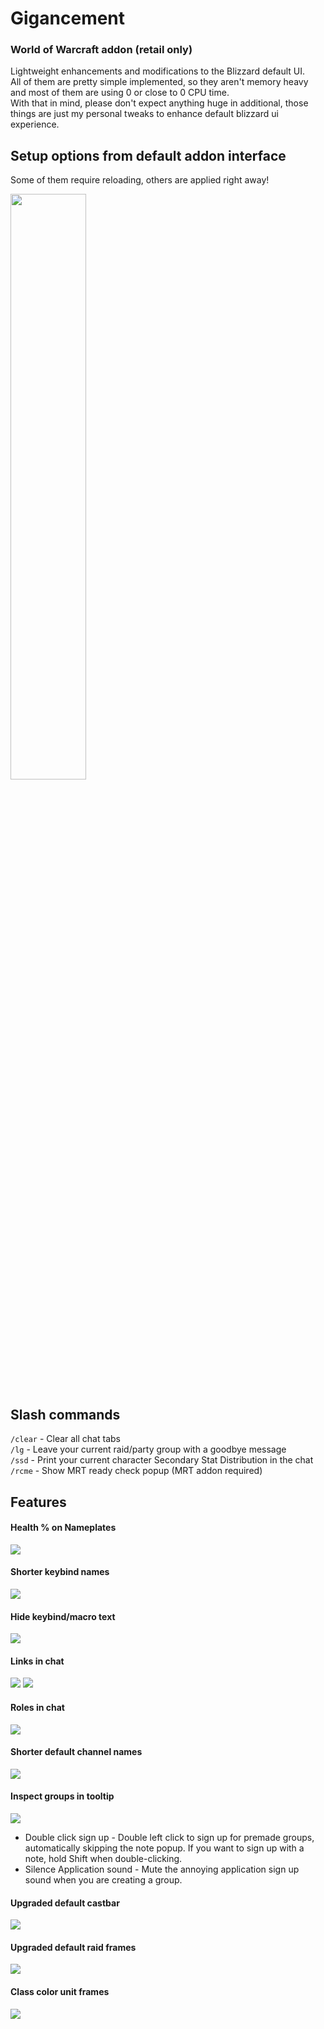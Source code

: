 # Gigancement

### World of Warcraft addon (retail only)
Lightweight enhancements and modifications to the Blizzard default UI. <br/>
All of them are pretty simple implemented, so they aren't memory heavy and most of them are using 0 or close to 0 CPU time. <br/>
With that in mind, please don't expect anything huge in additional, those things are just my personal tweaks to enhance default blizzard ui experience.

## Setup options from default addon interface
Some of them require reloading, others are applied right away!

<img src="https://lh3.googleusercontent.com/pw/ADCreHdZXrzzYskxa0dZUxBwfKNs5DxX-gxT6AU3oibDO7UDZj1JSR-NziogjxCpF61Zfjn11v4nueAespgGSvZ6w77UFqkj3J7wgwO-wn1fpk0n9iw-6i40s0D2OlKrlWbVFIbrZudU8J8eCrYa44RTNzk6p7-Zkf4wasF8I3nM74hR04sNBSnYYoeu2BNRb54j4upQVXS_OSmoVkNBdBqEeknl626kPkZJ4kNNZ-yoGFCP3qsnNfUX5msaU7IAGcxcKx5zuutjCRpLi_c_tlpy5r7i-uYvlII0_rkoH0p1SOO1rOcBWLygDTKySva0zlD9V6tenOYemy0ozSahVjqNbmqPjILNCSC1fhushllQEbaR32YcEzKnPQiySQ_3luW-WwWu53Oo0qlqPfKxCwcnAXN-5bDT_49lZKLf5tKpmLsUV-AdwfTgsFpZDYlyurzMB99amLRK-ZsegFBQqSxOm8bQluNesCI65bAwhSjj1FNyon9434LnrX0-0QZCTohIrdvKBcyrydHQ1klzRsT8Pcy-1KpAnMfL6GBx_v7lDWYqEjH0rh9VdJnCppTJSaiK_PP7fLDRCg0m6nu-GCJV9IAVQ43NH49WrLQiqB5sW9nhAuZK7duSBwE2vK8u1ygg3yCDCJZc_HcroRzC45rXZOBC48xZWjyZ5BzVnUihyHt77hqtaI3c2Fys4sk8XHwX21J-9q7kSyc5PZz4ptfz4RnH3nzdTF5PO51d3EtGgZ-Ju27Vj5LgCUk0Ab4PaD5S2dw6ksdevdmkXNkoQ55JH7fgbTkW_29bN0WyFqWQ59o0ZF77MDDxjqEAimqTk8A9ELXXG66iYw_sbTNHaTXWOouRALCudgJDaBjq7oeEmXnRVCcruDIiBFr4B2z3e1OPOwSERqZP9UhUCh5Pvt8IQuZFuQ=w835-h659-s-no?authuser=0" width="49%"/>

## Slash commands
`/clear` - Clear all chat tabs <br/>
`/lg` - Leave your current raid/party group with a goodbye message <br/>
`/ssd` - Print your current character Secondary Stat Distribution in the chat <br/>
`/rcme` - Show MRT ready check popup (MRT addon required) <br/>

## Features

#### Health % on Nameplates

<img src="https://lh3.googleusercontent.com/pw/ADCreHdBdshi2gdffkR6dpRxkOntnMpHHprTIASiSr0WY1Kma_xLxPVtHIyAc0fjQEvl4AiHswN0ToF7X1_zfQ7XQnOK9g37QSlKW4L27COqBiNpbnBkqqRuSGFUdQt59jOdSbiZubEUtYUt-bdgEHitSxbcMD5pZ1vwGoBoKccK8dgvPfJhRdaWq_4FCq3swjPRFFD-eY3DjTECwH8O4-gHL3WJg6eKp9CCG4U0U5MourvULsrgOTDnqIoFz3G3QN6q9gisUufeLSXr-Kzp86eFSAD7fwfKSRP8bactrFN1TZ6eU6mxtTl6rcTPubEFwA3Xt1On3PuoLufG1B9aL9Q1g7IYlgByg2-iU1Vw7AnJXTaQNwp_PK4C6ujXlqHAAJ5qHbV8nkHgk_cEdHa1vhY3TEGIYCFoXf5ovginRI6kvUJBu4Pn7RTEX0XNzPwlP1a5e2ib17fKkUvvRabCqvByyF7kEmdL1-P_ryEqEkWutx5i-0AxBK3R3EBpq0qHLfqlsfVyXudMugPH90E3vHgUBXGxQlajg-YNEzhHvFg40DdXVfweulYO5uUO881xJjm_ldpiBWr1FuUPqJiOZKXbeL5wTsG3QREXKzPPhPaRvHbz_odZJegO3wLbBFh2RsX_tW9rCLLdWU98mYV3h6YX9MNGArxgC9Zlcckk6dNVB7BQD9vjcqoiYJs1qNxmGU4PJ5JjmxJFgQ01BByQ-P1uHd3wBGKYT4-mv6N_HvAMZesXeotyBh8I_0ZYXkRjZPiD5QUawIFqiHdMyDzLmrpi3zgmm1YNQoUy8MrFPxHYwQYK6ZWTMV7PmbxhdlKcme2zZmyMjEb2M0ITZu7TUlCk-ulHTvcfQ1i7bLccFKq3Ir5xm3VyxToRlV92GP7DfaH1nDHr3O2XoDzEg6xroCg_TRZAfw=w173-h58-s-no?authuser=0"/>

#### Shorter keybind names

<img src="https://lh3.googleusercontent.com/pw/ADCreHf-2EK9iUT3nVMyZoucV8kEqJfqcUVmfkn-LiIzshyAsh_tAQ87JsgibBk74TGF8WkOxV_RHGf055UHSYr0v3739XaccpzF_f4NEtZp2qU8bJ5hLewaMKUiabBMSPwdXG8w3vX1cT9h75jkCqoFRVCT9OsAU4AzzhqVq_KZZVoXt_w9jM86jbfWS99o8BQ7QHaZXniskAwmItCzm2rK1zAsmqTf2sPjk5t7aqts9XFSjKwwrYbQH0y9EwAgmqMooVnFfXYgq_XmoSQVA2w16_ZzW8V7OCUwT-p0_YnaAdOpdVLMf6EXsTECBjD82ayvbLQZKWZXFpUSnyI5PX5y4RNu_GULlcNIPtryFCmzzI-IpO0vrO3wmJUNaG_3hj0lVYENtEgS5AxVjKk8e-kDcqUK_bmBiN-T1m2LKHGVpTFM1EMPBv3YCH2mPI4pUZslb-pdwLy-AcXpWdj03KfcOElNR7dRiQ8EXiWsB6kWRUF6r1aBvXfcXS7Oqo07hImfi6tn4R4uFUJhbmgrohpIU6WzSzYokoNz_88fWSaw7cMoqpAWZvdSArdTg1TwlFk9vVT-lSFDa34B8fO-Al01E7zEHzPmzVxTocUgE5-GX_dShR3yVL10k2_uEj6NP5QvG3C0WoPLeTSb4DutyaP04qCSN6LkyaAz8F92bhO4AvvFWzisxgW2r9BXVkovDiMiHP4AhMZqFx9FaJJtB9WEmgvB9uoO1Gn90C8qz-se3R3Rb9NQtfx6wUMj01FCWtHonEnJBBtvyZ6r8Fi8RrtK0UK9oHObWNU5q15oiQNEREoMOkg-7aSu8-FnZr-ye1wSgPopdQj8HPLPnVODkrh357XQEWx5c-MzJ4USovBhflRWC9X6hYbkgv3rQBkGVtODpktkDqGIlxovMwuwgsDbta5LQA=w255-h84-s-no?authuser=0"/>

#### Hide keybind/macro text

<img src="https://lh3.googleusercontent.com/pw/ADCreHf-uxM4fhxi_dzPkbFO6t29-tyDQ8x0KYDXJKTdQzrofR1TGCWqmx6uqjr2saQ1p3wrqpAQ6j__99IjtXVfZCxNTnpqfH6pF5qLZW-Ycutjshgsp4XEhv1CFmiWRspQeSlIUJtQURfaq3zm_ZFj27pWbhYK6aDL81u-jfWsXM3aEH9FsOce3T9l_mA0XDVX5tyhfGTaVg5kOU-JjOFBwPPB_CZ-TgwsoPOfWJ8m5yKlyYhYXstExjVzLil0L-Z5InZ2G3WVfZGV_ZEYJiMNL0PMHOPYusNelJcHPLv0GvJZ8L84rJbAMpXusugpbk4dcR9Qrwu_SBIXwQayi-97NPMNVloYoOj-Y7GzmG9bMOmwZS-K_rIDEmu5nIP_EzgKRY3slF7lUPpexYL6uRt6qxYeMDV2ICDi19c4j1_vrFV-oxR23MeaRJkNLFfX6O4Dh4qbsX8lWVUuJFJPdJNVgaSrSTL2gCGwii1YEuG-hzKX1oRXmlL9RiTRiNz4-24mDZGcPycUzWf6c1iN0W2fcz7sNWHJgy01l1k-rlUm0UiqNfhqcjeDkhU1oxuknOEG1VZ_ChqM_daCeM1km0rmWL9YQrwjMrSVK7xBmMeoYXD5GT8c_obbcFqzjyFQy5BJ-4hfmhf4_2oMDhwTe6q3gYmgRRD5V0m4MkioXQX3j5PennNi-yE0CY9RmENabEqWMJDcKdbhXyW2UOB_e7pEmYb0ZqaCQjexIfEgaQqCqXKqya07Gx2waul_5BloMGZblNAalN8IWc6_XSHf-CoRcnoCn2D2zROZbadF-UttBc6i91XfLEJYhKXYyhjD6PJgckqPYCkjbcqETrp6PMbHvR_aV27mlxBiSj-L2hK_IxiozcIuKO0sXKRljrqLsp_45gcBLNDkpSUaE7lpNdFpB6oYAw=w256-h84-s-no?authuser=0"/>

#### Links in chat

<img src="https://lh3.googleusercontent.com/pw/ADCreHdACJusspt2XEJNbnUBLWzsl0IW6wlQ_kqXZLk3CEwc1KY6wpxfIV9cB4sPI4o0sr6HJTgcweUoP1qPci6Cehw-2twILNqYDqPVQW4_iA8EBzY4i2Mx91_ply3pj02p1wcK4t4EgXxQnpDt4UXf569OIikLYIA_d5PMZdkbskFgrg1IR-1Oq8wu1V3igeb6Grx-wH53gZxdFFmFWmwliCzXP4lHN2KFlzN73MMiYW3ELxxHLZ8VKPA-m3HvFyrnJECU1AXQyiXj-hIO_mxVSVfZ_9yf6KTed6WdVxUvcAiAugZEb2-8R1eWy0taZkHjCjOBkIsjY27cLHhCNpF2kToijQctd_itRuJ2V5I50q804za9IAf30CG_iSvUqTwmTgx-6ErV_dxRJQRfqHzctvqvlbUq95FQOQoFnJqlKRVMbBz8N8SkzBZh7Cltt98RB40jCyPF4giSKENA40a66iwKTnGHf2-wKK2uLuIK9gfotjCMSKRq1zBmAZoFqvSAyOKvVDnRbsjXRCzlB11Jv7GC8iYtuLGfTVHqRLsUnXfQlLbHNyzL-Rx9OdxdgD_3v86zp1ql4LoGaeAll27fga_qmMHNlnwHEqWb2xp9c2cdetpTpRf14u3fX30H4Okg5X-KcDKNUeaHp_P-vfIzf94ksLsoxvtdlef8t2jTpctKT0pdj21EtgPDtZ6iLVT0sLTNoh5Q4kI7hyjslSgNX-N_-lMzknjs2FdBMjzy5tWtklJUJ_cn7hD3xQ84lb5dYLm-XMI3L1tOBDXq0hn7XF7QOVquiz-44zJoBGJ1aOBEt44DcZt0zT-W9jyqEtjEC8IVTeNdnsIf4wWEAR5l4WTD4MWtAS2pvtT88EqHfVamzisRAvqt50aeGeiTR5wsLOyg5L2CdpNJ4G44qGik6XjIug=w355-h43-s-no?authuser=0"/>
<img src="https://lh3.googleusercontent.com/pw/ADCreHcYQ1XNGbFsbZvQGPjUc0ErvlNtU0JbXetCh_N9JdSRqCzdWhr4JzqUURHfItdcEFJaPbgXbU_okuSkjoMBars4u82HShK2bGqmD-olALF_7cs-LSZmKmPJmLiTfBeSPEeF71cN1iD6UxDlioXZYqIYd52deVAGakjFx_ycfV10tk_Aq33WZUraunUH6kjv9TvhJxMU_uY63gTqt8PzJdAkYL2lvsPZ6C5Iu94_RJ9Lk0sStvsjsxwUFE7HyLmXrdbV38I2aqzmZqza9IjHF-AwwW5VqAMcPAVpSdgteddH6IyxeROfhugOiTXjnSPsTf_E5Ly2iNDiwLNcxEydZumQCvg3V537RHvky08maXmIxUDmJ11o4CNjPIOJKYjAYyZNa3SbUZSzrkPUGRkWZl_wBS8T4HZLXVzJYalbI2nfJwBpvfbYQCm3yJu5ZKeYLb24YcqsK-DcrKyKAsiGI86adZHkMJ1jImXIuKQrXfHIAe-Zb7k_gjaP0nJxVx6CqPcxldXhcBIOVLxISfNc4SVhw9TzQNqiWSmHV2rseE3YFULW-8Lvg7FffgY0I3_4qmycjT7-A8wYQM_6EdFWrlnK9-42tUDevtVyIz3XkpNwv_MY1ckhYkO0Bc3aryGRRR2uZ-rYQeJLtQzHVWQTNeHJbiUeZ2wnwEmD1H767MTnxW8xoPpYhCwgtC0g6IV-hnmMWvWeKZcMnDyqV1seT0PKp3Pz3j8MulIlyZ83kTAVwCfxzmaCnM7zVTWDKXYjYR193F4ohH-ZIwFY0oCNfwhaNZTrgt5P5S6Z97ZZ836DXLd4zig21e6_Dsfx-jzQ7OeiP_KN_Y_uOAPsizXXTd5ye7p8eX9d6htyTDNeIcYgS2Xjf9T8j_VVmJ-hGZwzfdReCki_yLb0nhX87caaoeVQ9Q=w281-h92-s-no?authuser=0"/>

#### Roles in chat

<img src="https://lh3.googleusercontent.com/pw/ADCreHcW6ShhmviNH3pGL3R8eU-mmU1xHK-8pGHdMz3rH3ntfs3RtZhtFVkgN5P-dp4hQc-fmFAdNlPp7nzzCwLE1hGKHSxC38M94Kt7g_YrdEGLgKE9ezLJDuZblQyh2bd6FCSQ31gVOCvyZvgJYB96OLkgMruawRK75PYwKEA1GLRjNBAaEcek8pKw6pH4_skyqf2eOjyEAW5RvCAU6OqwtKmSskQkSELFa5P2DXJWQIFeqUSdetrmyhjKRKg1vrsn-t0SE-DvoqVS1c4MFy5lcW24FHuCvM2xflnFho9Hh2-QKE2OdQlC9CSN1T8nmKewAfaQinVNj6A-VuTItiedjpyBgp3gyrhlxEX2miYy4KFtVxiW184yw0BCCS4SjyJTLwiC12xIphPi6BMjsFFLlLfnLFZl3OQa8a0V3YIFT50ITzkYTpu1aQz5kh71HqHvnLxqNG-jBGbRMU25UfYcj2XoQzIQogEd6FkCMGpnoPBfiLenlOBy6cOqU-CJcTqQLVB9s6faPTwbw4FZ34qogfTbwzoXD9-dqnmBJXd7zoPIUxwYFStUc_sjisFLrBiemlIXeZGbraVSZLOpzmWaSP7meLlZscff5QBgC0se6G6EDNDqISCAm5kou1mgqvFD34h1Q1ZtL0rlLyLHxPMhk_IjEcpykLimIQT1ZXLt6fw1xwQhD4EyPi01-88DStGkzjr9KpiUpKtV94S-8CIsi6apaLL-t1YjLFektWUFGPRLXcR0Hf2O_6ZpduTWO7rm3_SlTa34-Mwr5V5S6PVS7Q9gufUto8_TVkzTajYEq0z28uuUMkl32XpvPxIbSFF5zS1o3Q-_7CL3Nt-m3cFWIouUg1Q0z74VFG0jRWkw2QFPSOEJyEiY3Edr6yH304yJ8xGyDp-i3n3hFV7WstVrDxRGPA=w189-h28-s-no?authuser=0"/>

#### Shorter default channel names

<img src="https://lh3.googleusercontent.com/pw/ADCreHeoaIAFMDekPgyNh_ZvKrdmXK4EFEVYiKSRxyEmTXCCVyH3FNpHza0UPN_odQYEMaTBbWjFBajmTVwfZQcT5VvZCu0C-nlLPXPLDl0hJ-DnP1qr63QCaXNzekN5cVrxDw16u_McF_s68FigpPfbq1br5kWyzMCEswcs702d6v4q52IfgljChUq9eMtQji_RJiwZah0iXHTJQTncw2OU42ZbGJ12Y0-93dpIRuCCH5g7FjlveHqWN861hmMA0T4uz-umcn-9S1XmqZILb2THZ6HibafMcr9S0bB1spc3QkO6bBP5-mvyxaUrLjei7P_uODeStH03lN8k0JqsFRSMbQ1FlzbROC5xj8UY4yriO4LAXlHDr7V2r9OVcDfUffhMbzBhwkCNmsBTku5ikk8_J-55BRDsdouty9HGHlKdsaOo-HXv0v-Y9soz8IoxPZ2UQ1LfV__pCtpnLU4DS5ePS3LEi5DRZSnX6QoAeXWKSvwMhQMX0AmDBGql3qbYOYlIQUqrnI_Xl-ZCyTF0s9_zogg9BsFIIZWhebG25xkfn2E17MGm-OZDFntj-Gg8oECziZQL9QhCqg5fhaTI6vYv-1lK_MBLBZbNj0mgZFxPNNjxvdnpyu56eXCrDYW44SUvR0hBl0bsY3EIfqCc9vHuPlit-bnfJXasHS7m9puJH1tOt4ekMHdgqjYcyTVOW8bo3B4DJz11sUD2V1i0fKBmRa0fWcEX-fj0HSZY-hX88Wz2P6k5qA4aGtLgKZFGDsGsxpGL1bdEPxJi80y2IUITtWxnJjaruEtk-EEhAyxpKuTCpFkaLRXpVS6GYjcCQtnHs43Spup2yr21UJJ-3WE5ayf62T4H_pmE2G-aQeCjFKZz8LnNY8H06PkhpHWPyWg3JjgdrXvlCI7dxhEBSA5VKg4DFQ=w158-h32-s-no?authuser=0"/>

#### Inspect groups in tooltip

<img src="https://lh3.googleusercontent.com/pw/ADCreHfjV_S4q9auvQn06Kbsrd27eCzMck04v6DIXJumsHXkJ9ER21XXPINssLyThpeleZ4ZLNAq9t3oa_1ZwoZzfkw2tHpT6R_GE7lcfwsAI3Alq05rizt9Fbtjbo3KTFahKmAfmE-ekm5gyApWAZsGCurrT5qPgQScPQJ7ScLWeu2mh2PyfJ_0urZS1reQnHvLdtBBP-KQsb_5pU5vdLVTGn43JMLjQtIUbysF1bG1ffiaimFD1T54FInNBZXctz_n7h77ZfpM1_z5WmOI5wqDZAavUv_agrH35hRFHJLkJ5e4KqFfls0f46hrjhrUGq2sjyA4nvpACV2Gc6pHoOE_KGJsRFG9UgAXwy1NfQcph-kGcgLK-1E-L5znJOQv1nJR4G4Q6zrZWgT7RWSqr5bWyYOS-Gke7aN9FmJudXORss834Lb6IjC-ax0l910xOzIDb6JzKtn1zIxSqkQE4nDY6DKKdoVBSSgUDYhLq-oHIr3Q-yNDW3txv2vl0BfpE97RdMmsqQ0WMInsT4XI7vJKuDTrSU6f_kFX7AcntBSR2iWxJIXik2WEjTU1exQAan-n5XEiuow4FCG44Ox1_zLheKJz_CoR1QGA9DqL5QqU4mRv1_6tIgWl2dC6NIB3_maJqNdKFxDSgZqvDj6lPOl5nug9dbGwL-s9gmeEH82ZjO9-alp4QOST9CUbS9-4D8H6kt4xhUXcBhXzWXf6Rij3G9_myLTBfHUBuGRTFCgdePc-oQqeJYMhF_WPgp-yfK2zdx4x2N1GcYLmOabxD36aytPpigHAcGYJZ2sixZ5g5R8OSM2DGqUS69eAYBSX_tW4TUTKRHXhVxqutiZhuwpJGQp9Wspa7RLwWay63aCYgbXCriWkG4i2eSKmg20tJKDth8HCYh9o-8t7M9DJszX9Zry52w=w525-h239-s-no?authuser=0"/>

- Double click sign up - Double left click to sign up for premade groups, automatically skipping the note popup. If you want to sign up with a note, hold Shift when double-clicking.
- Silence Application sound - Mute the annoying application sign up sound when you are creating a group.

#### Upgraded default castbar

<img src="https://lh3.googleusercontent.com/pw/ADCreHc50B1J3iwXTjNTBOZ9E2dL5T0E-FaBbVT1UueUu5r_a_u1lOQwqQWF38uEUBN2qhkjDVqP-zX0YWQDfI5jym37xuk5NJY068xFfnXhTFugqU3JFk4KLnj2Gre4RpXyiZIRid-ZlSm6FCzNNYG6r4PHc6QpWGqJHUyf3A0_E32cvsWamRbpmCJnYLBP0s5K0g1GWc83UO54KL7gdYP7fbDaPDnvBjODdudnKbZE03Oxyfo00AdDCsLKAOgsrePJJlixl8ZeNAy2YG5T3T_HemopSurb_qnv53jnOpqHyQDghpyuq4mQH5VTYKYgywSEN8d5z79oCWDzlBxb5jJbFbd_OpWeXbd94bFoDxej7Z4zJPFvMHpLE7AfoKW3dfu44JLH4qfjyTRck-ohyL2j-5SA-55H3qBncJLwF6gB5nDyKOUvJeFFpn5cOVFLHRi3grdby4OX0t9ncvNolEK25g7e2ZO12_PjlVGYxmMBZzYOoaHyEwpcYtx4UzjAjytepQNRPSKdWpODEFs5Wn86VwSwcl3bEy56gG7b3YCpBeppwMul8SBZrgJmRO_d9MV4jcLsYjNlRLOcxrSix6yymxp4F7SYQ6cPlyht0Fo-zAmToG9rGzjDVDYI6ZydZTb9_o07TUBoSiVPgv9QQW6i4vSTFYRR3PkrV6F1NTB0UmsB6yMzdFroPqRDvFS8M0nJSGSvzShcl_fDoNJXHvFYyPBo0N0ZIlJbfONCaVyqLL0f1SGjicjs9PDMuGTe6WGCl30kcMZ3SogXYgkVBBT_SQsvzH35Gju6OepCRFwiGzO-xLi6aHzLKdqv4bm-5hW_vivkYOsZj6vKRGoIhQvxx69rTE_mku_ERNsQq_6pywpAYR8pWjMumS50j_IJDLUOPxAj-9MPpl_AyhbzauaSAQGZGQ=w239-h41-s-no?authuser=0"/>

#### Upgraded default raid frames

<img src="https://lh3.googleusercontent.com/pw/ADCreHfT3MztdDSmEeMiSoRskVSUm1YyJiB-WExAyEd8HQLi_IJ3BHbbs8K5bYu5HP3ePtSPQFNkYxvlx3LFvbUuwq3pvirvAfq6nfDfVDrgfeMz6_shlnC3OiWDmkEChx60uab6dMqtVNuMRZgV_GvH4iYCnYCvByigw33XkXKa2HeVE68M3yUP7a4B8Wjwf7Z9TeuddneZsNWMHSJlhb_Kvo_2p_fgg5MqPOMpuA7ttChGP_Agg3zggnAeEKW5d9bxtds1zBHfas6_--XKdRBLBrcDtNsZpafJ0I15sMAn30TtgRQUyTD-LBaPhekw0H_HKCY6-qeYTbN5S6amJnpjx8LM3EhzIQnef-XR3g6qtEw4Uo_aD8P9ACwgUImZeGtHSj3auLFbyWgev_kZBqBR334th-VREgSuEGNJgjvIh-TnLAsFpcDRfJ_gtKAZyQOUZFQU-xM01OZ8zKkRBJ4nZw0aMeYf4fXnrGWMznQr5OAJH6Zr8G21PK2fOQFdgZvAmF8t1mJPZpRus1BBApmVgiF-dAi_3hbKNAvgJXHj15qFumwuKgzroS-JpVskNDTX8X16ozRyJfCRmY4HPgIUp2nKjy7vkzs8iMMUwZvmiqUWUlj5Q6KuxdTRWzSudWptnaUClZYpEIr-hfdtf1Ekb6l2zxaoxA8F52bughZAhQNAqyzmo1KpqitdTTA7B5qAw49IBQ2Ba-LuHGG2_cIxcoCS2Q--Ph5y-blmqVgi2UvoT3MGJ0tBF17ibFQJYmQfSJKcqOfetai1Qv0Pgq1HiGem8PThEkOfmJO_wBj32423Uq5GYkMZE_QOLWni9f5kknxa02TwPif5BlbOr89d_qw55Jpu8RqsPbIqr_l7VKnucz5TZ8-77szJSlKw0tlkL1t_GYTipjJBWEMZeEmvujLSyQ=w106-h65-s-no?authuser=0"/>

#### Class color unit frames

<img src="https://lh3.googleusercontent.com/pw/ADCreHeuLKot7ZZ8kX8JlKT0Stx8PKWWI-9gSyhzEKWY9dwi-bkJdz8esku6mVYSytZgVrAPy19X606FO4ZwEakCxBmdt0ppgLJnhNzCAIRLxTWc5v8eRc_b-_vWF6yU1TlXZN6Dj35PTO0-HmCFIelnEmwGi_cYLS2wCLQ27irLgju2lGEXVpiVKV5O9j1sWUDCc2ZW_kbTRR7DUtLQpvwA5RBL5mzoy7o5bEuZS1jn_Ov6o3W1ABdATOXbYI-5mgbSxgJf5_cS252yDqXUFFk484P0EvksH0IyLK_MhRw9kUl0gMbc4yrfTWHAF0WYSb36gyV4YgY2s3NdGLMDMhakYoPHFDoRI-1PQsABVQetzKQytgzmqPfwKbnbtIlqf2xewvhvNSQATI04G0U__mBFO3auE9Ji_ZMJtngbf2rz350_SHO9yS0FAXv9FieITVSWLsLZlPv2UDEFwQbrLzREBmDJhNQNIZi8rraDWXq2XJrLMkPfOJ_8lOyVATHcRY2wxvHX1xpGVLErIMfdb5l4qdeI2vYt1Bp_cqiTeIqTxYRk7kxrmocm3WipN2y5IbGoR69qxgJOT4k4HKYBmKsc5URpmazoHGULbibsA3byJa_JPBP7sfC0gL-l2E6uvimfNcDR_6gm86F09FBUYgIKZAOCaxLGomhZ8ZNuC8SuReK_4EszdglwlIWcQWTjHoZTJb-XwnI8dmxHRBxp_PaYB0z2XWVO8YYkJaRdXPe5hUxEse2PUfHWbMDKBwcMYNgByjTzgZd8Uv5q9sWW7SQo_ez25_zYBE7Gp-WJGTGuynS_F7IhAo7c9VoDYGLXcy_qaDfjfvetFV8miMKt7GHStEDLqQlhyfOMzh7_F9n6DtRQG3r-o22y31ekP73EeN7i-PWAZHhEHZY8mV-oCWAB0E5RHA=w186-h205-s-no?authuser=0"/>
